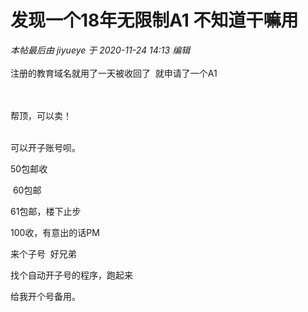 # 发现一个18年无限制A1  不知道干嘛用


<i class="pstatus"> 本帖最后由 jiyueye 于 2020-11-24 14:13 编辑 </i><br />
<br />
注册的教育域名就用了一天被收回了&nbsp;&nbsp;就申请了一个A1&nbsp;&nbsp;<br />
<img id="aimg_Tl3hg" onclick="zoom(this, this.src, 0, 0, 0)" class="zoom" src="https://s3.ax1x.com/2020/11/24/DtWZXq.png" onmouseover="img_onmouseoverfunc(this)" onload="thumbImg(this)" border="0" alt="" /><br />
<br />
<br />


帮顶，可以卖！<br />
<br />
<img src="static/image/smiley/default/time.gif" smilieid="15" border="0" alt="" /><img src="static/image/smiley/default/time.gif" smilieid="15" border="0" alt="" /><img src="static/image/smiley/default/time.gif" smilieid="15" border="0" alt="" />

可以开子账号呗。

50包邮收

<img src="static/image/smiley/default/lol.gif" smilieid="12" border="0" alt="" /> 60包邮

61包邮，楼下止步

100收，有意出的话PM

来个子号&nbsp;&nbsp;好兄弟

找个自动开子号的程序，跑起来<br />


给我开个号备用。
